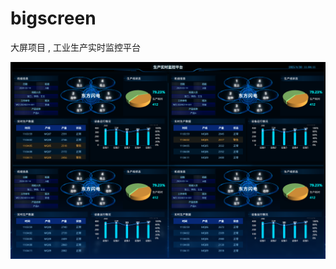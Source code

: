 # bigscreen
大屏项目 , 工业生产实时监控平台

![Project Screenshot](https://github.com/zahngjjj/bigscreen/raw/main/src/assets/images/screen_pic.png?raw=true)

